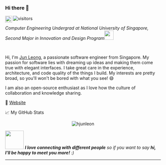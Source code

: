 ### Hi there 👋
<a href="https://www.linkedin.com/in/hoejunleong/">
  <img align="left" alt="Jun Leong's LinkedIN" width="22px" src="https://raw.githubusercontent.com/peterthehan/peterthehan/master/assets/linkedin.svg" />
</a>


![visitors](https://visitor-badge.glitch.me/badge?page_id=hjunleon)

<p><em>Computer Engineering Undergrad at National University of Singapore, Second Major in Innovation and Design Program<img src="https://media.giphy.com/media/fYSnHlufseco8Fh93Z/giphy.gif" width="30">
</em></p>
<br />

Hi, I'm [Jun Leong](https://extremelysunnyyk.github.io/), a passionate software engineer from Singapore. My passion for software lies with dreaming up ideas and making them come true with elegant interfaces. I take great care in the experience, architecture, and code quality of the things I build. My interests are pretty broad, so you'll won't be bored with what you see! 😄

I am also an open-source enthusiast as I love how the culture of collaboration and knowledge sharing.

💬 [Website](https://hjunleon1999.github.io/ScholarshipApplcation/)


📈 My GitHub Stats

<p align="center"> <img src="https://github-readme-stats.vercel.app/api?username=hjunleon&show_icons=true&theme=gotham" alt="hjunleon" />

<img src="https://media.giphy.com/media/LnQjpWaON8nhr21vNW/giphy.gif" width="60"> <em><b>I love connecting with different people</b> so if you want to say <b>hi, I'll be happy to meet you more!</b> :)</em>

---
